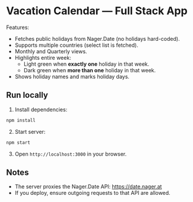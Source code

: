 # Vacation Calendar — Full Stack App

Features:
- Fetches public holidays from Nager.Date (no holidays hard-coded).
- Supports multiple countries (select list is fetched).
- Monthly and Quarterly views.
- Highlights entire week:
  - Light green when **exactly one** holiday in that week.
  - Dark green when **more than one** holiday in that week.
- Shows holiday names and marks holiday days.

## Run locally

1. Install dependencies:
```bash
npm install
```

2. Start server:
```bash
npm start
```

3. Open `http://localhost:3000` in your browser.

## Notes
- The server proxies the Nager.Date API: https://date.nager.at
- If you deploy, ensure outgoing requests to that API are allowed.